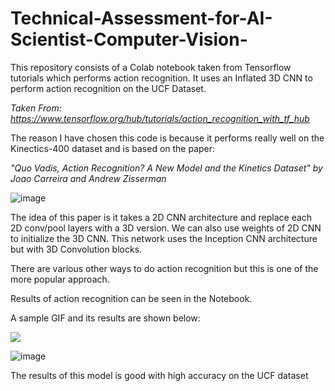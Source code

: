 # Technical-Assessment-for-AI-Scientist-Computer-Vision-
This repository consists of a Colab notebook taken from Tensorflow tutorials which performs action recognition. It uses an Inflated 3D CNN to perform action recognition on the UCF Dataset.


*Taken From: https://www.tensorflow.org/hub/tutorials/action_recognition_with_tf_hub*


The reason I have chosen this code is because it performs really well on the Kinectics-400 dataset and is based on the paper:

*"Quo Vadis, Action Recognition? A New Model and the Kinetics Dataset" by Joao Carreira and Andrew Zisserman*

![image](https://user-images.githubusercontent.com/102589425/163395028-57bd938e-e96b-49bf-a387-1dbc2f34ac4a.png)


The idea of this paper is it takes a 2D CNN architecture and replace each 2D conv/pool layers with a 3D version. 
We can also use weights of 2D CNN to initialize the 3D CNN. This network uses the Inception CNN architecture but with 3D Convolution blocks.

There are various other ways to do action recognition but this is one of the more popular approach.

Results of action recognition can be seen in the Notebook.

A sample GIF and its results are shown below:

![](index.gif)


![image](https://user-images.githubusercontent.com/102589425/163396642-765fb22e-535b-4451-8da9-0919632a6059.png)


The results of this model is good with high accuracy on the UCF dataset
